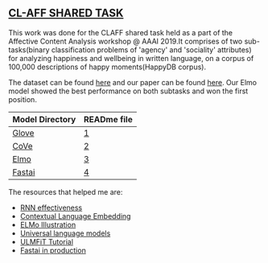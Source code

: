 ## [CL-AFF SHARED TASK](https://sites.google.com/view/affcon2019/cl-aff-shared-task)

This work was done for the CLAFF shared task held as a part of the Affective Content Analysis workshop @ AAAI 2019.It comprises of two sub-tasks(binary classification problems of 'agency' and 'sociality' attributes) for analyzing happiness and wellbeing in written language, on a corpus of 100,000 descriptions of happy moments(HappyDB corpus). 

The dataset can be found [here](https://github.com/abishekarun/CLAFF/blob/master/data/) and our paper can be found [here](https://arxiv.org/abs/1906.03677). Our Elmo model showed the best performance on both subtasks and won the first position.

|    **Model Directory**  | **READme file** |
|--------------------|------------|
| [Glove](https://github.com/abishekarun/CLAFF/blob/master/Glove/) | [1](https://github.com/abishekarun/CLAFF/blob/master/Glove/README.md)|
| [CoVe](https://github.com/abishekarun/CLAFF/blob/master/Cove/) | [2](https://github.com/abishekarun/CLAFF/blob/master/Cove/README.md) |
| [Elmo](https://github.com/abishekarun/CLAFF/blob/master/Elmo/) | [3](https://github.com/abishekarun/CLAFF/blob/master/Elmo/README.md) |
| [Fastai](https://github.com/abishekarun/CLAFF/blob/master/Fastai/) | [4](https://github.com/abishekarun/CLAFF/blob/master/Fastai/README.md) |

The resources that helped me are:

+ [RNN effectiveness](http://karpathy.github.io/2015/05/21/rnn-effectiveness/)
+ [Contextual Language Embedding](https://towardsdatascience.com/elmo-contextual-language-embedding-335de2268604)
+ [ELMo Illustration](http://jalammar.github.io/illustrated-bert/)
+ [Universal language models](http://nlp.fast.ai/classification/2018/05/15/introducting-ulmfit.html)
+ [ULMFiT Tutorial](https://www.analyticsvidhya.com/blog/2018/11/tutorial-text-classification-ulmfit-fastai-library/)
+ [Fastai in production](https://hackernoon.com/fast-ai-in-production-real-word-text-classification-with-ulmfit-199769be2a6)